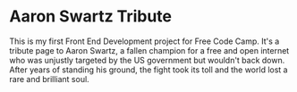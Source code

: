 # Aaron Swartz Tribute

This is my first Front End Development project for Free Code Camp. It's a tribute page to Aaron Swartz, a fallen champion for a free and open internet who was unjustly targeted by the US government but wouldn't back down. After years of standing his ground, the fight took its toll and the world lost a rare and brilliant soul. 
